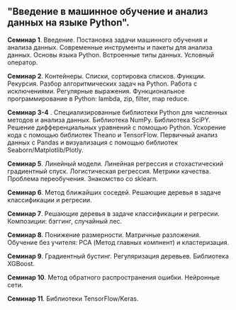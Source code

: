 ## "Введение в машинное обучение и анализ данных на языке Python".



**Семинар 1**. Введение. Постановка задачи машинного обучения и анализа данных. Современные инструменты и пакеты для анализа данных. Основы языка Python. Встроенные типы данных. Условный оператор.  


**Семинар 2**. Контейнеры. Списки, сортировка списков. Функции. Рекурсия. Разбор алгоритмических задач на Python. Работа с исключениями. Регулярные выражения. Функциональное программирование в Python: lambda, zip, filter, map reduce.

**Семинар 3-4** .  Специализированные библиотеки Python для численных методов и анализа данных. Библиотека NumPy. Библиотека SciPY. Решение дифференциальных уравнений с помощью Python. Ускорение кода с помощью библиотек Theano и TensorFlow. Первичный анализ данных с Pandas и визуализация с помощью библиотек Seaborn/Matplotlib/Plotly. 

**Семинар 5**.  Линейный модели. Линейная регрессия и стохастический градиентный спуск. Логистическая регрессия. Метрики качества. Проблема переобучения. Знакомство со sklearn.

**Семинар 6**.  Метод ближайших соседей. Решающие деревья в задаче классификации и регресии. 

**Семинар 7**.  Решающие деревья в задаче классификации и регресии. Композиции: бэггинг, случайный лес. 

**Семинар 8**. Понижение размерности. Матричные разложения. Обучение без учителя: PCA (Метод главных компнент) и кластеризация. 

**Семинар 9**. Градиентный бустинг. Регуляризация деревьев. Библиотека XGBoost.

**Семинар 10**. Метод обратного распространения ошибки. Нейронные сети. 

**Семинар 11**. Библиотеки TensorFlow/Keras.